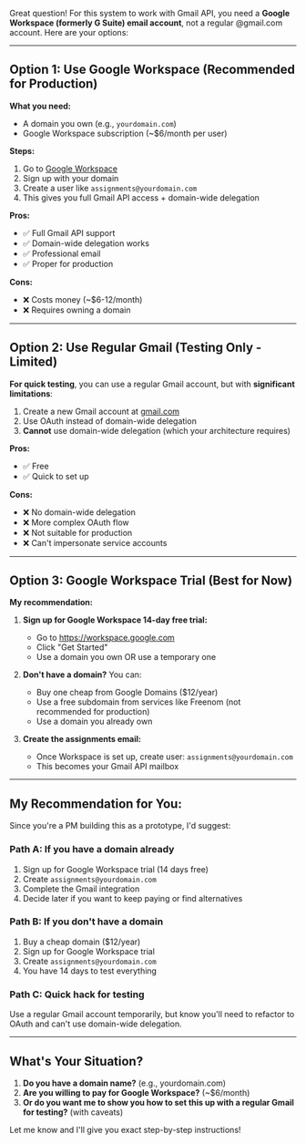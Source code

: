 Great question! For this system to work with Gmail API, you need a **Google Workspace (formerly G Suite) email account**, not a regular @gmail.com account. Here are your options:

---

## **Option 1: Use Google Workspace (Recommended for Production)**

**What you need:**
- A domain you own (e.g., `yourdomain.com`)
- Google Workspace subscription (~$6/month per user)

**Steps:**
1. Go to [Google Workspace](https://workspace.google.com)
2. Sign up with your domain
3. Create a user like `assignments@yourdomain.com`
4. This gives you full Gmail API access + domain-wide delegation

**Pros:**
- ✅ Full Gmail API support
- ✅ Domain-wide delegation works
- ✅ Professional email
- ✅ Proper for production

**Cons:**
- ❌ Costs money (~$6-12/month)
- ❌ Requires owning a domain

---

## **Option 2: Use Regular Gmail (Testing Only - Limited)**

**For quick testing**, you can use a regular Gmail account, but with **significant limitations**:

1. Create a new Gmail account at [gmail.com](https://accounts.google.com/signup)
2. Use OAuth instead of domain-wide delegation
3. **Cannot** use domain-wide delegation (which your architecture requires)

**Pros:**
- ✅ Free
- ✅ Quick to set up

**Cons:**
- ❌ No domain-wide delegation
- ❌ More complex OAuth flow
- ❌ Not suitable for production
- ❌ Can't impersonate service accounts

---

## **Option 3: Google Workspace Trial (Best for Now)**

**My recommendation:**

1. **Sign up for Google Workspace 14-day free trial:**
   - Go to https://workspace.google.com
   - Click "Get Started"
   - Use a domain you own OR use a temporary one

2. **Don't have a domain?** You can:
   - Buy one cheap from Google Domains ($12/year)
   - Use a free subdomain from services like Freenom (not recommended for production)
   - Use a domain you already own

3. **Create the assignments email:**
   - Once Workspace is set up, create user: `assignments@yourdomain.com`
   - This becomes your Gmail API mailbox

---

## **My Recommendation for You:**

Since you're a PM building this as a prototype, I'd suggest:

### **Path A: If you have a domain already**
1. Sign up for Google Workspace trial (14 days free)
2. Create `assignments@yourdomain.com`
3. Complete the Gmail integration
4. Decide later if you want to keep paying or find alternatives

### **Path B: If you don't have a domain**
1. Buy a cheap domain ($12/year)
2. Sign up for Google Workspace trial
3. Create `assignments@yourdomain.com`
4. You have 14 days to test everything

### **Path C: Quick hack for testing**
Use a regular Gmail account temporarily, but know you'll need to refactor to OAuth and can't use domain-wide delegation.

---

## **What's Your Situation?**

1. **Do you have a domain name?** (e.g., yourdomain.com)
2. **Are you willing to pay for Google Workspace?** (~$6/month)
3. **Or do you want me to show you how to set this up with a regular Gmail for testing?** (with caveats)

Let me know and I'll give you exact step-by-step instructions!